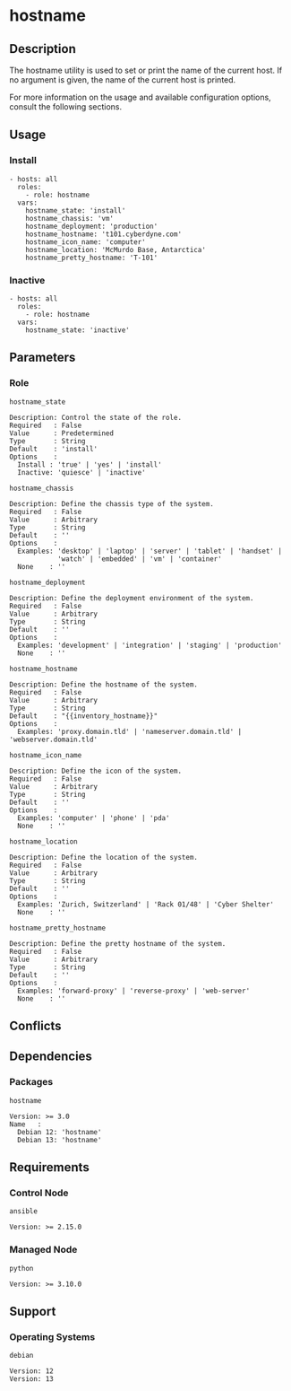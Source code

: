 # hostname

## Description

The hostname utility is used to set or print the name of the current host.
If no argument is given, the name of the current host is printed.

For more information on the usage and available configuration options,
consult the following sections.

## Usage

### Install

```
- hosts: all
  roles:
    - role: hostname
  vars:
    hostname_state: 'install'
    hostname_chassis: 'vm'
    hostname_deployment: 'production'
    hostname_hostname: 't101.cyberdyne.com'
    hostname_icon_name: 'computer'
    hostname_location: 'McMurdo Base, Antarctica'
    hostname_pretty_hostname: 'T-101'
```

### Inactive

```
- hosts: all
  roles:
    - role: hostname
  vars:
    hostname_state: 'inactive'
```

## Parameters

### Role

`hostname_state`

    Description: Control the state of the role.
    Required   : False
    Value      : Predetermined
    Type       : String
    Default    : 'install'
    Options    :
      Install : 'true' | 'yes' | 'install'
      Inactive: 'quiesce' | 'inactive'

`hostname_chassis`

    Description: Define the chassis type of the system.
    Required   : False
    Value      : Arbitrary
    Type       : String
    Default    : ''
    Options    :
      Examples: 'desktop' | 'laptop' | 'server' | 'tablet' | 'handset' |
                'watch' | 'embedded' | 'vm' | 'container'
      None    : ''

`hostname_deployment`

    Description: Define the deployment environment of the system.
    Required   : False
    Value      : Arbitrary
    Type       : String
    Default    : ''
    Options    :
      Examples: 'development' | 'integration' | 'staging' | 'production'
      None    : ''

`hostname_hostname`

    Description: Define the hostname of the system.
    Required   : False
    Value      : Arbitrary
    Type       : String
    Default    : "{{inventory_hostname}}"
    Options    :
      Examples: 'proxy.domain.tld' | 'nameserver.domain.tld' | 'webserver.domain.tld'

`hostname_icon_name`

    Description: Define the icon of the system.
    Required   : False
    Value      : Arbitrary
    Type       : String
    Default    : ''
    Options    :
      Examples: 'computer' | 'phone' | 'pda'
      None    : ''

`hostname_location`

    Description: Define the location of the system.
    Required   : False
    Value      : Arbitrary
    Type       : String
    Default    : ''
    Options    :
      Examples: 'Zurich, Switzerland' | 'Rack 01/48' | 'Cyber Shelter'
      None    : ''

`hostname_pretty_hostname`

    Description: Define the pretty hostname of the system.
    Required   : False
    Value      : Arbitrary
    Type       : String
    Default    : ''
    Options    :
      Examples: 'forward-proxy' | 'reverse-proxy' | 'web-server'
      None    : ''

## Conflicts

## Dependencies

### Packages

`hostname`

    Version: >= 3.0
    Name   :
      Debian 12: 'hostname'
      Debian 13: 'hostname'

## Requirements

### Control Node

`ansible`

    Version: >= 2.15.0

### Managed Node

`python`

    Version: >= 3.10.0

## Support

### Operating Systems

`debian`

    Version: 12
    Version: 13
